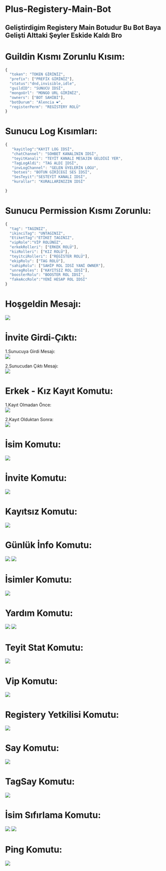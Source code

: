 # Plus-Registery-Main-Bot
## Geliştirdigim Registery Main Botudur Bu Bot Baya Gelişti Alttaki Şeyler Eskide Kaldı Bro

# Guildin Kısmı Zorunlu Kısım:
```js
{
  "token": "TOKEN GİRİNİZ",
  "prefix": ["PREFİX GİRİNİZ"],
  "status":"dnd,invisible,idle",
  "guildID": "SUNUCU IDSİ",
  "mongoUrl": "MONGO URL GİRİNİZ",
  "owners": ["BOT SAHİBİ"],
  "botDurum": "Alencia ❤️",
  "registerPerm": "REGİSTERY ROLÜ"
}
```

 # Sunucu Log Kısımları:
 ```js
 {
    "kayitlog":"KAYIT LOG IDSİ",
    "chatChannel": "SOHBET KANALININ IDSİ",
    "teyitKanali": "TEYİT KANALI MESAJIN GELDİGİ YER",
    "TagLogAldi": "TAG ALDI IDSİ",
    "invLogChannel": "GELEN ÜYELERİN LOGU",
    "botses": "BOTUN GİRİCEGİ SES IDSİ",
    "SesTeyit":"SESTEYİT KANALI IDSİ",
    "kurallar": "KURALLARINIZIN IDSİ"
  
}
```
# Sunucu Permission Kısmı Zorunlu:
```js
{
  "tag": "TAGINIZ",
  "ikinciTag": "UNTAGINIZ",
  "EtiketTag":"ETİKET TAGINIZ",
  "vipRole":"VİP ROLÜNÜZ",
  "erkekRolleri": ["ERKEK ROLÜ"],
  "kizRolleri": ["KIZ ROLÜ"],
  "teyitciRolleri": ["REGİSTER ROLÜ"],
  "ekipRolu": ["TAG ROLÜ"],
  "sahipRolu": ["SAHİP ROL IDSİ YANİ OWNER"],
  "unregRoles": ["KAYITSIZ ROL IDSİ"],
  "boosterRolu": "BOOSTER ROL IDSİ",
  "fakeAccRole":"YENİ HESAP ROL IDSİ"
}
```
 # Hoşgeldin Mesajı:
 <img src="https://cdn.discordapp.com/attachments/1022084277967532092/1029705593390366730/unknown.png">
 
 # İnvite Girdi-Çıktı:
 1.Sunucuya Girdi Mesajı:<br>
 <img src="https://cdn.discordapp.com/attachments/1022084277967532092/1029706415394271243/unknown.png">
 
 2.Sunucudan Çıktı Mesajı:<br>
 <img src="https://cdn.discordapp.com/attachments/1022084277967532092/1029710970886565959/unknown.png">
 
 # Erkek - Kız Kayıt Komutu:
 1.Kayıt Olmadan Önce:<br>
 <img src="https://cdn.discordapp.com/attachments/1022084277967532092/1029705255383990342/unknown.png">

 2.Kayıt Olduktan Sonra:<br>
 <img src="https://cdn.discordapp.com/attachments/1022084277967532092/1029705593390366730/unknown.png">
  
 # İsim Komutu:
 <img src="https://cdn.discordapp.com/attachments/1012079011544973395/1029711912994340885/unknown.png">
 
# İnvite Komutu:
<img src="https://cdn.discordapp.com/attachments/1023534238357786695/1029711275225255956/unknown.png">

# Kayıtsız Komutu: 
<img src="https://cdn.discordapp.com/attachments/1023532173455798282/1029712272190341130/unknown.png">

# Günlük İnfo Komutu:
<img src="https://cdn.discordapp.com/attachments/1023528917597954090/1029712583768416277/unknown.png">
<img src="https://cdn.discordapp.com/attachments/1022084230622236702/1029712805353508895/unknown.png">

# İsimler Komutu:
<img src="https://cdn.discordapp.com/attachments/1022084300503523328/1029713031627821077/unknown.png">

# Yardım Komutu:
<img src="https://cdn.discordapp.com/attachments/1022084942026522675/1029713271105802290/unknown.png">
<img src="https://cdn.discordapp.com/attachments/1022084942026522675/1029713406883799091/unknown.png">

# Teyit Stat Komutu:
<img src="https://cdn.discordapp.com/attachments/1022084580217458708/1029713763466752020/unknown.png">

# Vip Komutu:
<img src="https://cdn.discordapp.com/attachments/1023528924896043038/1029714087233454120/unknown.png">

# Registery Yetkilisi Komutu:
<img src="https://cdn.discordapp.com/attachments/1023528928729645057/1029714470504759316/unknown.png">

# Say Komutu:
<img src="https://cdn.discordapp.com/attachments/1023528939152482314/1029714558010531910/unknown.png">

# TagSay Komutu:
<img src="https://cdn.discordapp.com/attachments/1023528940746313729/1029714748205436948/unknown.png">

# İsim Sıfırlama Komutu:
<img src="https://cdn.discordapp.com/attachments/1023528934400335902/1029714932608012348/unknown.png">
<img src="https://cdn.discordapp.com/attachments/1023528934400335902/1029715049943662613/unknown.png">

# Ping Komutu:
<img src="https://cdn.discordapp.com/attachments/1023528931191701655/1029715164418818108/unknown.png">
